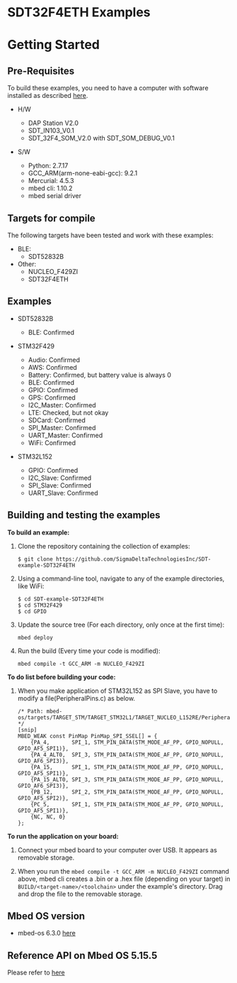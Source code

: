 # SDT32F4ETH Examples
Getting Started
===============


Pre-Requisites
--------------

To build these examples, you need to have a computer with software installed as described [here](https://os.mbed.com/docs/latest/tools/index.html).

* H/W 
	* DAP Station V2.0
	* SDT_IN103_V0.1
	* SDT_32F4_SOM_V2.0 with SDT_SOM_DEBUG_V0.1

* S/W
	* Python: 2.7.17
	* GCC_ARM(arm-none-eabi-gcc): 9.2.1
	* Mercurial: 4.5.3
	* mbed cli: 1.10.2
	* mbed serial driver


Targets for compile
--------------------

The following targets have been tested and work with these examples:

* BLE:
	* SDT52832B
* Other:
	* NUCLEO_F429ZI
	* SDT32F4ETH


Examples
--------
* SDT52832B
	* BLE: 			Confirmed

* STM32F429
	* Audio:		Confirmed
	* AWS: 			Confirmed
	* Battery: 		Confirmed, but battery value is always 0
	* BLE: 			Confirmed
	* GPIO: 		Confirmed
	* GPS: 			Confirmed
	* I2C_Master: 	Confirmed
	* LTE: 			Checked, but not okay
	* SDCard:		Confirmed
	* SPI_Master: 	Confirmed
	* UART_Master: 	Confirmed
	* WiFi: 		Confirmed

* STM32L152
	* GPIO:			Confirmed
	* I2C_Slave: 	Confirmed
	* SPI_Slave: 	Confirmed
	* UART_Slave: 	Confirmed


Building and testing the examples
---------------------------------

__To build an example:__

1. Clone the repository containing the collection of examples:

	```
	$ git clone https://github.com/SigmaDeltaTechnologiesInc/SDT-example-SDT32F4ETH
	```

1. Using a command-line tool, navigate to any of the example directories, like WiFi:

	```
	$ cd SDT-example-SDT32F4ETH
	$ cd STM32F429
	$ cd GPIO
	```

1. Update the source tree (For each directory, only once at the first time):

	```
	mbed deploy
	```

1. Run the build (Every time your code is modified):

	```
    mbed compile -t GCC_ARM -m NUCLEO_F429ZI
    ```

__To do list before building your code:__

1. When you make application of STM32L152 as SPI Slave, you have to modify a file(PeripheralPins.c) as below.
	```
	/* Path: mbed-os/targets/TARGET_STM/TARGET_STM32L1/TARGET_NUCLEO_L152RE/PeripheralPins.c */
	[snip]
	MBED_WEAK const PinMap PinMap_SPI_SSEL[] = {
        {PA_4,       SPI_1, STM_PIN_DATA(STM_MODE_AF_PP, GPIO_NOPULL, GPIO_AF5_SPI1)},
        {PA_4_ALT0,  SPI_3, STM_PIN_DATA(STM_MODE_AF_PP, GPIO_NOPULL, GPIO_AF6_SPI3)},
        {PA_15,      SPI_1, STM_PIN_DATA(STM_MODE_AF_PP, GPIO_NOPULL, GPIO_AF5_SPI1)},
        {PA_15_ALT0, SPI_3, STM_PIN_DATA(STM_MODE_AF_PP, GPIO_NOPULL, GPIO_AF6_SPI3)},
        {PB_12,      SPI_2, STM_PIN_DATA(STM_MODE_AF_PP, GPIO_NOPULL, GPIO_AF5_SPI2)},
        {PC_5,       SPI_1, STM_PIN_DATA(STM_MODE_AF_PP, GPIO_NOPULL, GPIO_AF5_SPI1)},
        {NC, NC, 0}
    };
	```

__To run the application on your board:__

1. Connect your mbed board to your computer over USB. It appears as removable storage.

1. When you run the `mbed compile -t GCC_ARM -m NUCLEO_F429ZI` command above, mbed cli creates a .bin or a .hex file (depending on your target) in ```BUILD/<target-name>/<toolchain>``` under the example's directory. Drag and drop the file to the removable storage.


Mbed OS version
---------------

* mbed-os 6.3.0 [here](https://github.com/ARMmbed/mbed-os/#0db72d0cf26539016efbe38f80d6f2cb7a3d4414)


Reference API on Mbed OS 5.15.5
-------------------------------

Please refer to [here](https://os.mbed.com/docs/mbed-os/v6.3/apis/index.html)
